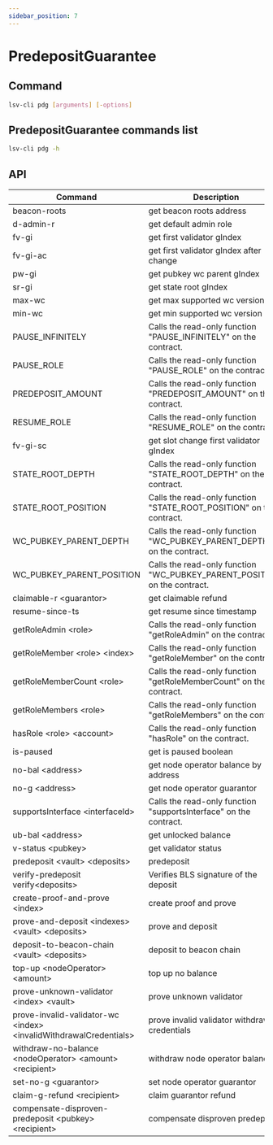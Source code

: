 ```yaml
---
sidebar_position: 7
---
```


# PredepositGuarantee

## Command

```bash
lsv-cli pdg [arguments] [-options]
```

## PredepositGuarantee commands list

```bash
lsv-cli pdg -h
```

## API

| Command                                                             | Description                                                               |
| ------------------------------------------------------------------- | ------------------------------------------------------------------------- |
| beacon-roots                                                        | get beacon roots address                                                  |
| d-admin-r                                                           | get default admin role                                                    |
| fv-gi                                                               | get first validator gIndex                                                |
| fv-gi-ac                                                            | get first validator gIndex after change                                   |
| pw-gi                                                               | get pubkey wc parent gIndex                                               |
| sr-gi                                                               | get state root gIndex                                                     |
| max-wc                                                              | get max supported wc version                                              |
| min-wc                                                              | get min supported wc version                                              |
| PAUSE_INFINITELY                                                    | Calls the read-only function "PAUSE_INFINITELY" on the contract.          |
| PAUSE_ROLE                                                          | Calls the read-only function "PAUSE_ROLE" on the contract.                |
| PREDEPOSIT_AMOUNT                                                   | Calls the read-only function "PREDEPOSIT_AMOUNT" on the contract.         |
| RESUME_ROLE                                                         | Calls the read-only function "RESUME_ROLE" on the contract.               |
| fv-gi-sc                                                            | get slot change first validator gIndex                                    |
| STATE_ROOT_DEPTH                                                    | Calls the read-only function "STATE_ROOT_DEPTH" on the contract.          |
| STATE_ROOT_POSITION                                                 | Calls the read-only function "STATE_ROOT_POSITION" on the contract.       |
| WC_PUBKEY_PARENT_DEPTH                                              | Calls the read-only function "WC_PUBKEY_PARENT_DEPTH" on the contract.    |
| WC_PUBKEY_PARENT_POSITION                                           | Calls the read-only function "WC_PUBKEY_PARENT_POSITION" on the contract. |
| claimable-r \<guarantor>                                            | get claimable refund                                                      |
| resume-since-ts                                                     | get resume since timestamp                                                |
| getRoleAdmin \<role>                                                | Calls the read-only function "getRoleAdmin" on the contract.              |
| getRoleMember \<role> \<index>                                      | Calls the read-only function "getRoleMember" on the contract.             |
| getRoleMemberCount \<role>                                          | Calls the read-only function "getRoleMemberCount" on the contract.        |
| getRoleMembers \<role>                                              | Calls the read-only function "getRoleMembers" on the contract.            |
| hasRole \<role> \<account>                                          | Calls the read-only function "hasRole" on the contract.                   |
| is-paused                                                           | get is paused boolean                                                     |
| no-bal \<address>                                                   | get node operator balance by address                                      |
| no-g \<address>                                                     | get node operator guarantor                                               |
| supportsInterface \<interfaceId>                                    | Calls the read-only function "supportsInterface" on the contract.         |
| ub-bal \<address>                                                   | get unlocked balance                                                      |
| v-status \<pubkey>                                                  | get validator status                                                      |
| predeposit \<vault> \<deposits>                                     | predeposit                                                                |
| verify-predeposit verify\<deposits>                                 | Verifies BLS signature of the deposit                                     |
| create-proof-and-prove \<index>                                     | create proof and prove                                                    |
| prove-and-deposit \<indexes> \<vault> \<deposits>                   | prove and deposit                                                         |
| deposit-to-beacon-chain \<vault> \<deposits>                        | deposit to beacon chain                                                   |
| top-up \<nodeOperator> \<amount>                                    | top up no balance                                                         |
| prove-unknown-validator \<index> \<vault>                           | prove unknown validator                                                   |
| prove-invalid-validator-wc \<index> \<invalidWithdrawalCredentials> | prove invalid validator withdrawal credentials                            |
| withdraw-no-balance \<nodeOperator> \<amount> \<recipient>          | withdraw node operator balance                                            |
| set-no-g \<guarantor>                                               | set node operator guarantor                                               |
| claim-g-refund \<recipient>                                         | claim guarantor refund                                                    |
| compensate-disproven-predeposit \<pubkey> \<recipient>              | compensate disproven predeposit                                           |
